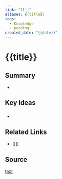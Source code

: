 ```yaml
---
link: "[[]]"
aliases: {{title}}
tags:
  - Knowledge
  - pending
created_date: "{{date}}"
---
```

# {{title}}
## Summary
- 
## Key Ideas
### 
- 
## Related Links
- [[]]
## Source
[text](url) 
